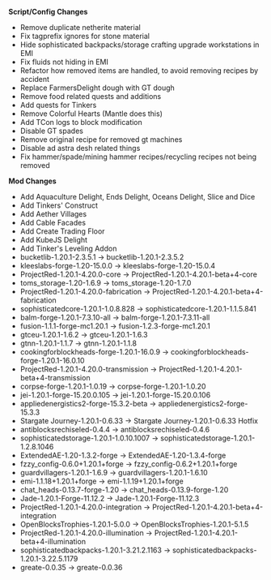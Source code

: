 **Script/Config Changes**
- Remove duplicate netherite material
- Fix tagprefix ignores for stone material
- Hide sophisticated backpacks/storage crafting upgrade workstations in EMI
- Fix fluids not hiding in EMI
- Refactor how removed items are handled, to avoid removing recipes by accident
- Replace FarmersDelight dough with GT dough
- Remove food related quests and additions
- Add quests for Tinkers
- Remove Colorful Hearts (Mantle does this)
- Add TCon logs to block modification
- Disable GT spades
- Remove original recipe for removed gt machines
- Disable ad astra desh related things
- Fix hammer/spade/mining hammer recipes/recycling recipes not being removed

**Mod Changes**
- Add Aquaculture Delight, Ends Delight, Oceans Delight, Slice and Dice
- Add Tinkers' Construct
- Add Aether Villages
- Add Cable Facades
- Add Create Trading Floor
- Add KubeJS Delight
- Add Tinker's Leveling Addon
- bucketlib-1.20.1-2.3.5.1 -> bucketlib-1.20.1-2.3.5.2
- kleeslabs-forge-1.20-15.0.0 -> kleeslabs-forge-1.20-15.0.4
- ProjectRed-1.20.1-4.20.0-core -> ProjectRed-1.20.1-4.20.1-beta+4-core
- toms_storage-1.20-1.6.9 -> toms_storage-1.20-1.7.0
- ProjectRed-1.20.1-4.20.0-fabrication -> ProjectRed-1.20.1-4.20.1-beta+4-fabrication
- sophisticatedcore-1.20.1-1.0.8.828 -> sophisticatedcore-1.20.1-1.1.5.841
- balm-forge-1.20.1-7.3.10-all -> balm-forge-1.20.1-7.3.11-all
- fusion-1.1.1-forge-mc1.20.1 -> fusion-1.2.3-forge-mc1.20.1
- gtceu-1.20.1-1.6.2 -> gtceu-1.20.1-1.6.3
- gtnn-1.20.1-1.1.7 -> gtnn-1.20.1-1.1.8
- cookingforblockheads-forge-1.20.1-16.0.9 -> cookingforblockheads-forge-1.20.1-16.0.10
- ProjectRed-1.20.1-4.20.0-transmission -> ProjectRed-1.20.1-4.20.1-beta+4-transmission
- corpse-forge-1.20.1-1.0.19 -> corpse-forge-1.20.1-1.0.20
- jei-1.20.1-forge-15.20.0.105 -> jei-1.20.1-forge-15.20.0.106
- appliedenergistics2-forge-15.3.2-beta -> appliedenergistics2-forge-15.3.3
- Stargate Journey-1.20.1-0.6.33 -> Stargate Journey-1.20.1-0.6.33 Hotfix
- antiblocksrechiseled-0.4.4 -> antiblocksrechiseled-0.4.6
- sophisticatedstorage-1.20.1-1.0.10.1007 -> sophisticatedstorage-1.20.1-1.2.8.1046
- ExtendedAE-1.20-1.3.2-forge -> ExtendedAE-1.20-1.3.4-forge
- fzzy_config-0.6.0+1.20.1+forge -> fzzy_config-0.6.2+1.20.1+forge
- guardvillagers-1.20.1-1.6.9 -> guardvillagers-1.20.1-1.6.10
- emi-1.1.18+1.20.1+forge -> emi-1.1.19+1.20.1+forge
- chat_heads-0.13.7-forge-1.20 -> chat_heads-0.13.9-forge-1.20
- Jade-1.20.1-Forge-11.12.2 -> Jade-1.20.1-Forge-11.12.3
- ProjectRed-1.20.1-4.20.0-integration -> ProjectRed-1.20.1-4.20.1-beta+4-integration
- OpenBlocksTrophies-1.20.1-5.0.0 -> OpenBlocksTrophies-1.20.1-5.1.5
- ProjectRed-1.20.1-4.20.0-illumination -> ProjectRed-1.20.1-4.20.1-beta+4-illumination
- sophisticatedbackpacks-1.20.1-3.21.2.1163 -> sophisticatedbackpacks-1.20.1-3.22.5.1179
- greate-0.0.35 -> greate-0.0.36